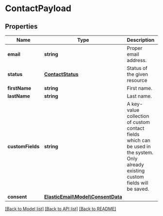 # ContactPayload

## Properties
Name | Type | Description | Notes
------------ | ------------- | ------------- | -------------
**email** | **string** | Proper email address. | 
**status** | [**ContactStatus**](ContactStatus.md) | Status of the given resource | [optional] 
**firstName** | **string** | First name. | [optional] 
**lastName** | **string** | Last name. | [optional] 
**customFields** | **string** | A key-value collection of custom contact fields which can be used in the system. Only already existing custom fields will be saved. | [optional] 
**consent** | [**ElasticEmail\Model\ConsentData**](ConsentData.md) |  | [optional] 

[[Back to Model list]](../README.md#documentation-for-models) [[Back to API list]](../README.md#documentation-for-api-endpoints) [[Back to README]](../README.md)


